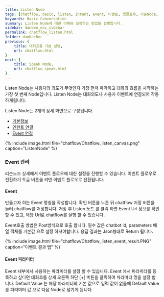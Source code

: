 ```yaml
---
title: Listen Node 
tags: [chatflow, basic, listen, intent, event, 이벤트, 챗플로우, 리슨Node, 의도추론예문, 파라미터]
keywords: Basic Conversation
summary: Listen Node에 대한 이해와 설정하는 방법을 설명합니다.
sidebar: danbee_doc_sidebar
permalink: chatflow_listen.html
folder: danbeeDoc
previous: {
    title: 대화흐름 기본 설명, 
    url: chatflow.html
}
next: {
    title: Speak Node,
    url: chatflow_speak.html
}
---
```


Listen Node는 사용자의 의도가 무엇인지 가장 먼저 파악하고 대화의 흐름을 시작하는 가장 첫 번째 Node입니다.
Listen Node는 대화의도나 사용자 이벤트에 연결되어 작동하게됩니다.

Listen Node는 2개의 상세 화면으로 구성됩니다.
- [기본정보](chatflow_listen.html#기본정보)
- [인텐트 연결](chatflow_listen.html#인텐트-연결)
- [Event 연결](chatflow_listen.html#event-연결)

{% include image.html file="chatflow/Chatflow_listen_canvas.png"  caption="ListenNode" %}

<!-- 

### 기본정보

Listen Node에 표시될 기본적인 Node명과 Node에 대한 내용을 입력합니다.

{% include image.html file="chatflow/Chatflow_listen_basic.png"  caption="ListenNode 기본정보" %}


### 인텐트 연결

Listen 노드 연결 방법 라디오 버튼 중 Intent를 선택합니다.
인텐트 연결은 2개의 탭으로 구성되어 있습니다. 
- [의도추론예문](chatflow_listen.html#의도추론예문)
- [파라미터](chatflow_listen.html#parameter)

의도관리에서 등록된 인텐트들을 매핑함으로써 인텐트에 등록된 예문 페턴이 일치될때 해당 Listen Node가 구동되어 Chatflow의 흐름을 타게 됩니다. 
Listen Node와 인텐트는 1:1 매핑 관계를 갖게 됩니다. 그렇기 때문에 인텐트 연결시 이미 매핑된 인텐트와 선택가능한 인텐트가 구분되어 보여지게 됩니다.

{% include image.html file="chatflow/Chatflow_listen_select.png"  caption="인텐트 선택" %}

#### 의도추론예문

선택된 인텐트에 대해서는 등록되었던 의도추론 예문 패턴이 화면에 나열됩니다. 
아래 그림은 야식주문 Listen Node가 구동되기 위한 인텐트가 매핑된 화면 입니다.

{% include image.html file="chatflow/Chatflow_listen_intent.png"  caption="인텐트 탭" %}

#### 파라미터

선택된 인텐트에 등록되었던 파라미터가 화면에 나열됩니다. 
파라미터(단어항목)은 의도관리에서 등록된 '추출된 파라미터' 데이터를 의미합니다. 
사용자가 입력된 문장에서 NLU가 의미 있는 파라미터 정보를 추출하게 되고 그 정보를 매핑된 Listen 노드가 전달받는 구조입니다.
Listen 노드에서 파라미터를 추가적으로 등록하고 싶다면 [+] 버튼을 클릭하여 파라미터 명과 유형을 지정해 주면 됩니다. 

{% include image.html file="chatflow/Chatflow_listen_parameter.png"  caption="파라미터 탭" %} -->

### Event 관리

리슨노드 상세에서 이벤트 플로우에 대한 설정을 진행할 수 있습니다.
이벤트 플로우로 전환하기 토글 버튼을 켜면 이벤트 플로우로 전환됩니다.

#### Event

만들고자 하는 Event 명칭을 작성합니다. 확인 버튼을 누른 뒤 chatflow 저장 버튼을 눌러 chatflow를 저장합니다.
저장 후 Listen 노드 를 클릭 하면 Event Url 정보를 확인 할 수 있고, 해당 Url로 chatflow를 실행 할 수 있습니다.

Event호출 방법은 Post방식으로 호출 합니다. 필수 값은 chatbot id, parameters 배열 객체를 기본값 으로 설정 하셔야합니다.
응답 결과는 Json형태로 Return 됩니다.

{% include image.html file="chatflow/Chatflow_listen_event_result.PNG"  caption="이벤트 결과 탭" %}

#### Event 파라미터

Event 내부에서 사용하는 파라미터를 설정 할 수 있습니다. Event 에서 파라미터를 등록하고 싶다면 대화흐름 상세 오른쪽 하단 [+] 버튼을
클릭하여 파라미터 명을 설정 합니다. Default Value 는 해당 파라미터의 기본 값으로 입력 값이 없을때 Default Value
를 파라미터 값 으로 다음 Node로 넘기게 됩니다.